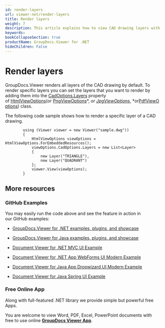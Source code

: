 ```yaml
---
id: render-layers
url: viewer-net/render-layers
title: Render layers
weight: 7
description: This article explains how to view CAD drawing layers with GroupDocs.Viewer within your .NET applications.
keywords: 
bookCollapseSection: true
productName: GroupDocs.Viewer for .NET
hideChildren: False
---
```


# Render layers

GroupDocs.Viewer renders all layers of the CAD drawing by default. To render specific layers you can set the layers that you want to render by adding them into the [CadOptions.Layers](https://apireference.groupdocs.com/net/viewer/groupdocs.viewer.options/cadoptions/properties/layers) property of [HtmlViewOptions](https://apireference.groupdocs.com/net/viewer/groupdocs.viewer.options/htmlviewoptions)(or [PngView](https://apireference.groupdocs.com/net/viewer/groupdocs.viewer.options/pngviewoptions)[Options](https://apireference.groupdocs.com/net/viewer/groupdocs.viewer.options/pngviewoptions)*, *or [JpgView](https://apireference.groupdocs.com/net/viewer/groupdocs.viewer.options/jpgviewoptions)[Options](https://apireference.groupdocs.com/net/viewer/groupdocs.viewer.options/jpgviewoptions)*, *or[PdfViewOptions](https://apireference.groupdocs.com/net/viewer/groupdocs.viewer.options/pdfviewoptions)) class. 

The following code sample shows how to render a specific layer of a CAD drawing.

            using (Viewer viewer = new Viewer("sample.dwg"))
            {              
                HtmlViewOptions viewOptions = HtmlViewOptions.ForEmbeddedResources();
                viewOptions.CadOptions.Layers = new List<Layer>
                {
                    new Layer("TRIANGLE"), 
					new Layer("QUADRANT")
                };
                viewer.View(viewOptions);
            }

## More resources

### GitHub Examples

You may easily run the code above and see the feature in action in our GitHub examples:

*   [GroupDocs.Viewer for .NET examples, plugins, and showcase](https://github.com/groupdocs-viewer/GroupDocs.Viewer-for-.NET)
    
*   [GroupDocs.Viewer for Java examples, plugins, and showcase](https://github.com/groupdocs-viewer/GroupDocs.Viewer-for-Java)
    
*   [Document Viewer for .NET MVC UI Example](https://github.com/groupdocs-viewer/GroupDocs.Viewer-for-.NET-MVC) 
    
*   [Document Viewer for .NET App WebForms UI Modern Example](https://github.com/groupdocs-viewer/GroupDocs.Viewer-for-.NET-WebForms)
    
*   [Document Viewer for Java App Dropwizard UI Modern Example](https://github.com/groupdocs-viewer/GroupDocs.Viewer-for-Java-Dropwizard)
    
*   [Document Viewer for Java Spring UI Example](https://github.com/groupdocs-viewer/GroupDocs.Viewer-for-Java-Spring)
    

### Free Online App

Along with full-featured .NET library we provide simple but powerful free Apps.

You are welcome to view Word, PDF, Excel, PowerPoint documents with free to use online **[GroupDocs Viewer App](https://products.groupdocs.app/viewer)**.
